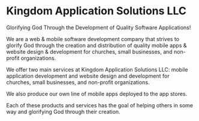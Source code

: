 # Kingdom Application Solutions LLC

Glorifying God Through the Development of Quality Software Applications!

We are a web & mobile software development company that strives to glorify God through the creation and distribution of quality mobile apps & website design & development for churches, small businesses, and non-profit organizations.

We offer two main services at Kingdom Application Solutions LLC: mobile application development and website design and development for churches, small businesses, and non-profit organizations. 

We also produce our own line of mobile apps deployed to the app stores. 

Each of these products and services has the goal of helping others in some way and glorifying God through their creation.
